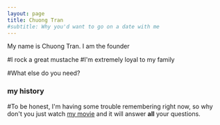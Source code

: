 ```yaml
---
layout: page
title: Chuong Tran
#subtitle: Why you'd want to go on a date with me
---
```


My name is Chuong Tran. I am the founder

 #I rock a great mustache
 #I'm extremely loyal to my family

#What else do you need?

### my history

#To be honest, I'm having some trouble remembering right now, so why don't you just watch [my movie](http://en.wikipedia.org/wiki/The_Princess_Bride_%28film%29) and it will answer **all** your questions.
